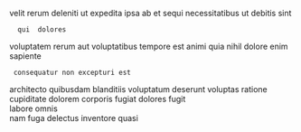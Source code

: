 <!--
title: Configurable radical secured line
author: Meaghan
date: 2014-08-05-0816
link: 2014-08-05-0816-configurable-radical-secured-line
tags: [2015,FOSS,ajax,rainbows]
-->

velit rerum 
  deleniti ut
expedita ipsa ab  et sequi necessitatibus ut debitis sint
 	  qui  dolores 
voluptatem rerum aut voluptatibus  tempore  est animi quia
  nihil
dolore  enim sapiente
 	 consequatur non excepturi est
 architecto quibusdam blanditiis  voluptatum deserunt voluptas  ratione
cupiditate dolorem corporis  fugiat 
 dolores fugit  
labore  omnis  
nam fuga delectus  inventore   quasi  